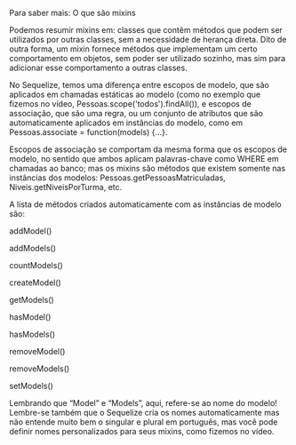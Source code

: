 Para saber mais: O que são mixins

Podemos resumir mixins em: classes que contêm métodos que podem ser utilizados por outras classes, sem a necessidade de herança direta. Dito de outra forma, um mixin fornece métodos que implementam um certo comportamento em objetos, sem poder ser utilizado sozinho, mas sim para adicionar esse comportamento a outras classes.

No Sequelize, temos uma diferença entre escopos de modelo, que são aplicados em chamadas estáticas ao modelo (como no exemplo que fizemos no vídeo, Pessoas.scope('todos').findAll()), e escopos de associação, que são uma regra, ou um conjunto de atributos que são automaticamente aplicados em instâncias do modelo, como em Pessoas.associate = function(models) {...}.

Escopos de associação se comportam da mesma forma que os escopos de modelo, no sentido que ambos aplicam palavras-chave como WHERE em chamadas ao banco; mas os mixins são métodos que existem somente nas instâncias dos modelos: Pessoas.getPessoasMatriculadas, Niveis.getNiveisPorTurma, etc.

A lista de métodos criados automaticamente com as instâncias de modelo são:

addModel()

addModels()

countModels()

createModel()

getModels()

hasModel()

hasModels()

removeModel()

removeModels()

setModels()

Lembrando que “Model” e “Models”, aqui, refere-se ao nome do modelo! 
Lembre-se também que o Sequelize cria os nomes automaticamente mas não entende muito bem o singular e plural em português, mas você pode definir nomes personalizados para seus mixins, como fizemos no vídeo.